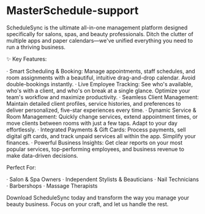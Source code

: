 # MasterSchedule-support
ScheduleSync is the ultimate all-in-one management platform designed specifically for salons, spas, and beauty professionals. Ditch the clutter of multiple apps and paper calendars—we've unified everything you need to run a thriving business.

✨ Key Features:

· Smart Scheduling & Booking: Manage appointments, staff schedules, and room assignments with a beautiful, intuitive drag-and-drop calendar. Avoid double-bookings instantly.
· Live Employee Tracking: See who's available, who's with a client, and who's on break at a single glance. Optimize your team's workflow and maximize productivity.
· Seamless Client Management: Maintain detailed client profiles, service histories, and preferences to deliver personalized, five-star experiences every time.
· Dynamic Service & Room Management: Quickly change services, extend appointment times, or move clients between rooms with just a few taps. Adapt to your day effortlessly.
· Integrated Payments & Gift Cards: Process payments, sell digital gift cards, and track unpaid services all within the app. Simplify your finances.
· Powerful Business Insights: Get clear reports on your most popular services, top-performing employees, and business revenue to make data-driven decisions.

Perfect For:

· Salon & Spa Owners
· Independent Stylists & Beauticians
· Nail Technicians
· Barbershops
· Massage Therapists

Download ScheduleSync today and transform the way you manage your beauty business. Focus on your craft, and let us handle the rest.
